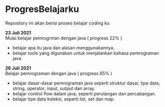 # ProgresBelajarku
Repository ini akan berisi proses belajar coding ku

**23 Juli 2021**  
Mulai belajar pemrogrman dengan java ( progress 22% )
- belajar apa itu java dan alasan menggunakannya.
- belajar tools yang digunakan untuk menjalankan bahasa pemrograman java.

**26 Juli 2021**  
Belajar pemrograman dengan java ( progress 65% )
- belajar dasar-dasar pemrograman java seperti struktur dasar, tipe data, string, operator, input, output dan array.
- belajar control flow dalam java, seperti perulangan dan percabangan.
- belajar tipe data koleksi, seperti list, set dan map.
